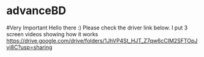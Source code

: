 # advanceBD
#Very Important
Hello there :) Please check the driver link below. I put 3 screen videos showing how it works
https://drive.google.com/drive/folders/1JhVP4St_HJT_Z7qw6cCIM2SFTOpJvj8C?usp=sharing
